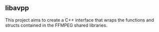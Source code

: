 ## libavpp

This project aims to create a C++ interface that wraps the functions and structs contained in the FFMPEG shared libraries.
